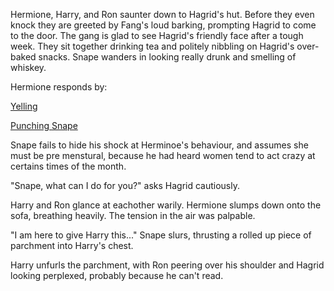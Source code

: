 Hermione, Harry, and Ron saunter down to Hagrid's hut.
Before they even knock they are greeted by Fang's loud barking, prompting Hagrid to come to the door.
The gang is glad to see Hagrid's friendly face after a tough week.
They sit together drinking tea and politely nibbling on Hagrid's over-baked snacks.
Snape wanders in looking really drunk and smelling of whiskey.

Hermione responds by:

[Yelling](../yell-at-snape/yell-at-snape.md)

[Punching Snape](../punch-snape/punch-snape.md)

Snape fails to hide his shock at Herminoe's behaviour, 
and assumes she must be pre menstural, because he had heard women 
tend to act crazy at certains times of the month. 


"Snape, what can I do for you?" asks Hagrid cautiously. 

 Harry and Ron glance at eachother warily. Hermione slumps down onto the sofa, 
 breathing heavily. The tension in the air was palpable. 

 "I am here to give Harry this..." Snape slurs, thrusting a rolled up 
 piece of parchment into Harry's chest. 

 Harry unfurls the parchment, with Ron peering over his shoulder and 
 Hagrid looking perplexed, probably because he can't read. 